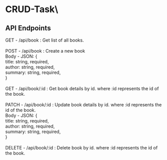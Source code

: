 # CRUD-Task\

## API Endpoints
GET - /api/book : Get list of all books.\
\
POST - /api/book : Create a new book\
    Body - JSON: {\
        title: string, required,\
        author: string, required,\
        summary: string, required,\
    }\
\
GET - /api/book/:id : Get book details by id. where :id represents the id of the book.\
\
PATCH - /api/book/:id : Update book details by id. where :id represents the id of the book.\
    Body - JSON: {\
        title: string, required,\
        author: string, required,\
        summary: string, required,\
    }\
\
DELETE - /api/book/:id : Delete book by id. where :id represents the id of the book.